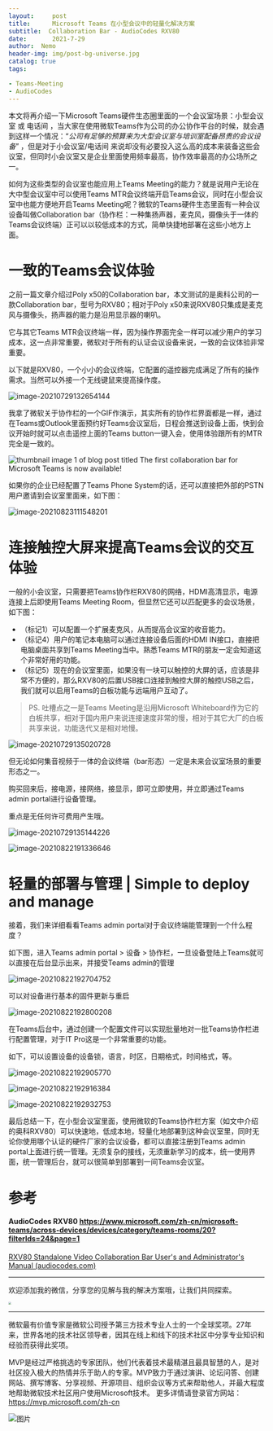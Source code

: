 ```yaml
---
layout:     post
title:      Microsoft Teams 在小型会议中的轻量化解决方案
subtitle:  Collaboration Bar - AudioCodes RXV80
date:       2021-7-29
author:  Nemo
header-img: img/post-bg-universe.jpg
catalog: true
tags:

- Teams-Meeting
- AudioCodes
---
```


本文将再介绍一下Microsoft Teams硬件生态圈里面的一个会议室场景：小型会议室 或 电话间 ，当大家在使用微软Teams作为公司的办公协作平台的时候，就会遇到这样一个情况：“*公司有足够的预算来为大型会议室与培训室配备昂贵的会议设备*” ，但是对于小会议室/电话间 来说却没有必要投入这么高的成本来装备这些会议室，但同时小会议室又是企业里面使用频率最高，协作效率最高的办公场所之一。

如何为这些类型的会议室也能应用上Teams Meeting的能力？就是说用户无论在大中型会议室中可以使用Teams MTR会议终端开启Teams会议，同时在小型会议室中也能方便地开启Teams Meeting呢？微软的Teams硬件生态里面有一种会议设备叫做Collaboration bar（协作栏：一种集扬声器，麦克风，摄像头于一体的Teams会议终端）正可以以较低成本的方式，简单快捷地部署在这些小地方上面。

# 一致的Teams会议体验 

之前一篇文章介绍过Poly x50的Collaboration bar，本文测试的是奥科公司的一款Collaboration bar，型号为RXV80；相对于Poly x50来说RXV80只集成是麦克风与摄像头，扬声器的能力是沿用显示器的喇叭。

它与其它Teams MTR会议终端一样，因为操作界面完全一样可以减少用户的学习成本，这一点非常重要，微软对于所有的认证会议设备来说，一致的会议体验非常重要。

以下就是RXV80，一个小小的会议终端，它配置的遥控器完成满足了所有的操作需求。当然可以外接一个无线键鼠来提高操作度。

![image-20210729132654144](https://cdn.jsdelivr.net/gh/kristofftan/kristofftan.github.io/img/image-20210729132654144.png)

我拿了微软关于协作栏的一个GIF作演示，其实所有的协作栏界面都是一样，通过在Teams或Outlook里面预约好Teams会议室后，日程会推送到设备上面，快到会议开始时就可以点击遥控上面的Teams button一键入会，使用体验跟所有的MTR完全是一致的。

![thumbnail image 1 of blog post titled  	 	 	  	 	 	 				 		 			 				 						 							The first collaboration bar for Microsoft Teams is now available! 							 						 					 			 		 	 			 	 	 	 	 	 ](https://techcommunity.microsoft.com/t5/image/serverpage/image-id/178016i7C25DF13FC72BD3C/image-size/large?v=v2&px=999)

如果你的企业已经配置了Teams Phone System的话，还可以直接把外部的PSTN用户邀请到会议室里面来，如下图：

![image-20210823111548201](https://cdn.jsdelivr.net/gh/kristofftan/kristofftan.github.io/img/image-20210823111548201.png)

# 连接触控大屏来提高Teams会议的交互体验

一般的小会议室，只需要把Teams协作栏RXV80的网络，HDMI高清显示，电源连接上后即使用Teams Meeting Room，但显然它还可以匹配更多的会议场景，如下图：

- （标记1）可以配置一个扩展麦克风，从而提高会议室的收音能力。
- （标记4）用户的笔记本电脑可以通过连接设备后面的HDMI IN接口，直接把电脑桌面共享到Teams Meeting当中。熟悉Teams MTR的朋友一定会知道这个非常好用的功能。
- （标记5）现在的会议室里面，如果没有一块可以触控的大屏的话，应该是非常不方便的，那么RXV80的后置USB接口连接到触控大屏的触控USB之后，我们就可以启用Teams的白板功能与远端用户互动了。

> PS. 吐槽点之一是Teams Meeting是沿用Microsoft Whiteboard作为它的白板共享，相对于国内用户来说连接速度非常的慢，相对于其它大厂的白板共享来说，功能迭代又是相对地慢。

![image-20210729135020728](https://cdn.jsdelivr.net/gh/kristofftan/kristofftan.github.io/img/image-20210729135020728.png)

但无论如何集音视频于一体的会议终端（bar形态）一定是未来会议室场景的重要形态之一。

购买回来后，接电源，接网络，接显示，即可立即使用，并立即通过Teams admin portal进行设备管理。

重点是无任何许可费用产生哦。

![image-20210729135144226](https://cdn.jsdelivr.net/gh/kristofftan/kristofftan.github.io/img/image-20210729135144226.png)

![image-20210822191336646](https://cdn.jsdelivr.net/gh/kristofftan/kristofftan.github.io/img/image-20210822191336646.png)

# 轻量的部署与管理 | Simple to deploy and manage

接着，我们来详细看看Teams admin portal对于会议终端能管理到一个什么程度？

如下图，进入Teams admin portal > 设备 > 协作栏，一旦设备登陆上Teams就可以直接在后台显示出来，并接受Teams admin的管理

![image-20210822192704752](https://cdn.jsdelivr.net/gh/kristofftan/kristofftan.github.io/img/image-20210822192704752.png)

可以对设备进行基本的固件更新与重启

![image-20210822192800208](https://cdn.jsdelivr.net/gh/kristofftan/kristofftan.github.io/img/image-20210822192800208.png)

在Teams后台中，通过创建一个配置文件可以实现批量地对一批Teams协作栏进行配置管理，对于IT Pro这是一个非常重要的功能。

如下，可以设置设备的设备锁，语言，时区，日期格式，时间格式，等。

![image-20210822192905770](https://cdn.jsdelivr.net/gh/kristofftan/kristofftan.github.io/img/image-20210822192905770.png)

![image-20210822192916384](https://cdn.jsdelivr.net/gh/kristofftan/kristofftan.github.io/img/image-20210822192916384.png)

![image-20210822192932753](https://cdn.jsdelivr.net/gh/kristofftan/kristofftan.github.io/img/image-20210822192932753.png)

最后总结一下，在小型会议室里面，使用微软的Teams协作栏方案（如文中介绍的奥科RXV80）可以快速地，低成本地，轻量化地部署到这种会议室里，同时无论你使用哪个认证的硬件厂家的会议设备，都可以直接注册到Teams admin portal上面进行统一管理。无须复杂的接线，无须重新学习的成本，统一使用界面，统一管理后台，就可以很简单到部署到一间Teams会议室。

# 参考

#### AudioCodes RXV80 https://www.microsoft.com/zh-cn/microsoft-teams/across-devices/devices/category/teams-rooms/20?filterIds=24&page=1

[RXV80 Standalone Video Collaboration Bar User's and Administrator's Manual (audiocodes.com)](https://www.audiocodes.com/media/15892/rxv80-standalone-video-collaboration-bar-users-and-administrators-manual.pdf)



------

欢迎添加我的微信，分享您的见解与我的解决方案哦，让我们共同探索。

<img src="https://cdn.jsdelivr.net/gh/tangx007/tangx007.github.io/img/nemo-qrcode.jpg" style="zoom:30%;" />

------

微软最有价值专家是微软公司授予第三方技术专业人士的一个全球奖项。27年来，世界各地的技术社区领导者，因其在线上和线下的技术社区中分享专业知识和经验而获得此奖项。

MVP是经过严格挑选的专家团队，他们代表着技术最精湛且最具智慧的人，是对社区投入极大的热情并乐于助人的专家。MVP致力于通过演讲、论坛问答、创建网站、撰写博客、分享视频、开源项目、组织会议等方式来帮助他人，并最大程度地帮助微软技术社区用户使用Microsoft技术。
更多详情请登录官方网站：https://mvp.microsoft.com/zh-cn

![图片](https://mmbiz.qpic.cn/mmbiz_png/2iaocPicCyec6oZGjbx1fexnFJO41rjD9Hh1aibCcq4JBuz9uFny7VYJ9am8g6yxyFYiaY5YouSDOBvm68ianrEibu7g/640?wx_fmt=png&tp=webp&wxfrom=5&wx_lazy=1&wx_co=1)
